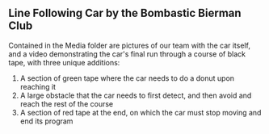 ## Line Following Car by the Bombastic Bierman Club

Contained in the Media folder are pictures of our team with the car itself, and a video demonstrating the car's final run through a course of black tape, with three unique additions:
1. A section of green tape where the car needs to do a donut upon reaching it
2. A large obstacle that the car needs to first detect, and then avoid and reach the rest of the course
3. A section of red tape at the end, on which the car must stop moving and end its program

